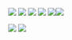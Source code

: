 ![](2023-03-21-17-38-58.png)
![](2023-03-21-17-39-40.png)
![](2023-03-21-17-40-22.png)
![](2023-03-21-17-42-23.png)
![](2023-03-21-17-48-54.png)![](2023-03-21-17-50-12.png)

![](2023-03-21-17-50-47.png)
![](2023-03-21-17-51-13.png)